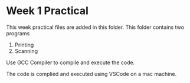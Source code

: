# Week 1 Practical

This week practical files are added in this folder.
This folder contains two programs 

1. Printing 
2. Scanning

Use GCC Compiler to compile and execute the code.

The code is complied and executed using VSCode on a mac machine.